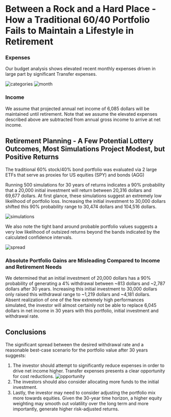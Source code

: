 # Between a Rock and a Hard Place - How a Traditional 60/40 Portfolio Fails to Maintain a Lifestyle in Retirement 


### Expenses

Our budget analysis shows elevated recent monthly expenses driven in large part by  significant Transfer expenses.

![categories](pie.png)
![month](MonExp.png)


### Income

We assume that projected annual net income of 6,085 dollars will be maintained until retirement. Note that we assume the elevated expenses described above are subtracted from annual gross income to arrive at net income.

## Retirement Planning - A Few Potential Lottery Outcomes, Most Simulations Project Modest, but Positive Returns

The traditional 60% stock/40% bond portfolio was evaluated via 2 large ETFs that serve as proxies for US equities (SPY) and bonds (AGG)

Running 500 simulations for 30 years of returns indicates a 90% probability that a 20,000 initial investment will return between 20,316 dollars and 69,677 dollars. At first glance, these simulations suggest an extremely low likelihood of portfolio loss. Increasing the initial investment to 30,000 dollars shifted this 90% probability range to 30,474 dollars and 104,516 dollars.

![simulations](montecarlo.png)


We also note the tight band around probable portfolio values suggests a very low likelihood of outsized returns beyond the bands indicated by the calculated confidence intervals.

![spread](histogram.png)

### Absolute Portfolio Gains are Misleading Compared to Income and Retirement Needs 

We determined that an initial investment of 20,000 dollars has a 90% probability of generating a 4% withdrawal between ~813 dollars and ~2,787 dollars after 30 years. 
Increasing this initial investment to 30,000 dollars only raised this withdrawal range to ~1,219 dollars and ~4,181 dollars. 
Absent realization of one of the few extremely high performances simulated, the investor will almost certainly not be able to replace 6,045 dollars in net income in 30 years with this portfolio, initial investment and withdrawal rate.

## Conclusions

The significant spread between the desired withdrawal rate and a reasonable best-case scenario for the portfolio value after 30 years suggests:
1. The investor should attempt to significantly reduce expenses in order to drive net income higher. Transfer expenses presents a clear opportunity for cost reductions.
![opportunity](breakdown.png)
2. The investors should also consider allocating more funds to the initial investment.
3. Lastly, the investor may need to consider adjusting the portfolio mix more towards equities. Given the 30-year time horizon, a higher equity weighting may smooth out volatility over the long term and more importantly, generate higher risk-adjusted returns.

